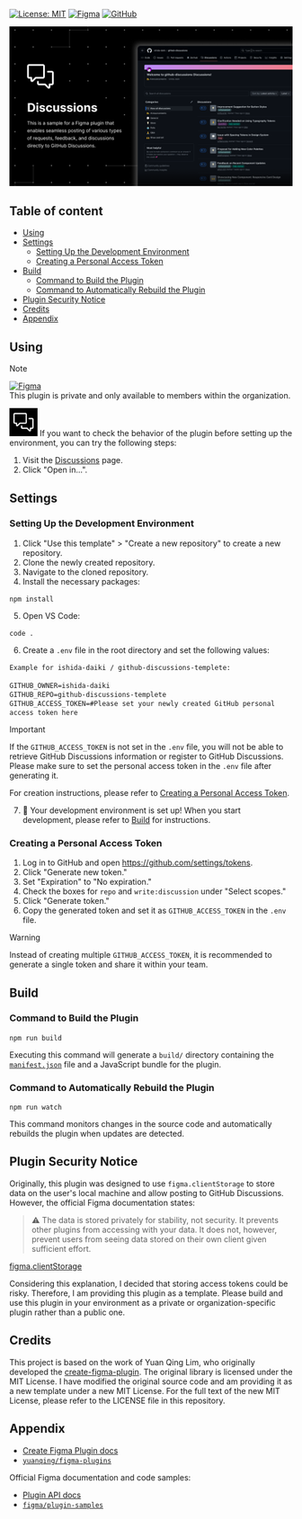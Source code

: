[![License: MIT](https://img.shields.io/badge/License-MIT-brightgreen.svg)](https://opensource.org/licenses/MIT)
[![Figma](https://img.shields.io/badge/Figma--Plugin-Private-8A2BE2?logo=figma&logoColor=white)](https://www.figma.com/developers)
[![GitHub](https://img.shields.io/badge/GitHub-github--discussions--templete-lightgray?logo=github)](https://github.com/ishida-daiki/github-discussions-templete)



![Feedback to Turtle](https://github.com/ishida-daiki/github-discussions-templete/blob/main/_resources/Thumbnail.png)

## Table of content

- [Using](#using)
- [Settings](#settings)
  - [Setting Up the Development Environment](#Setting-Up-the-Development-Environment)
  - [Creating a Personal Access Token](#Creating-a-Personal-Access-Token)
- [Build](#build)
  - [Command to Build the Plugin](#Command-to-Build-the-Plugin)
  - [Command to Automatically Rebuild the Plugin](#Command-to-Automatically-Rebuild-the-Plugin)
- [Plugin Security Notice](#Plugin-Security-Notice)
- [Credits](#credits)
- [Appendix](#Appendix)

## Using
> [!NOTE]
> [![Figma](https://img.shields.io/badge/Figma-private--organization--plugins-0d99ff?logo=figma&logoColor=white)](https://help.figma.com/hc/en-us/articles/4404228629655-Create-private-organization-plugins)<br />
> This plugin is private and only available to members within the organization.

<img src="https://github.com/ishida-daiki/github-discussions-templete/blob/main/_resources/Icon.png" width="50px"> 
If you want to check the behavior of the plugin before setting up the environment, you can try the following steps:

1. Visit the [Discussions](https://www.figma.com/community/plugin/1402940367964187567/github-discussions-sample) page.
2. Click "Open in...".

## Settings

### Setting Up the Development Environment

1. Click "Use this template" > "Create a new repository" to create a new repository.
2. Clone the newly created repository.
3. Navigate to the cloned repository.
4. Install the necessary packages:

```cli
npm install
```

5. Open VS Code:

```cli
code .
```

6. Create a `.env` file in the root directory and set the following values:

```.env
Example for ishida-daiki / github-discussions-templete:

GITHUB_OWNER=ishida-daiki
GITHUB_REPO=github-discussions-templete
GITHUB_ACCESS_TOKEN=#Please set your newly created GitHub personal access token here
```

> [!IMPORTANT]
> If the `GITHUB_ACCESS_TOKEN` is not set in the `.env` file, you will not be able to retrieve GitHub Discussions information or register to GitHub Discussions.
> Please make sure to set the personal access token in the `.env` file after generating it.
>
> For creation instructions, please refer to [Creating a Personal Access Token](#creating-a-personal-access-token).

7. 🎉 Your development environment is set up! When you start development, please refer to [Build](#build) for instructions.

### Creating a Personal Access Token

1. Log in to GitHub and open https://github.com/settings/tokens.
2. Click "Generate new token."
3. Set "Expiration" to "No expiration."
4. Check the boxes for `repo` and `write:discussion` under "Select scopes."
5. Click "Generate token."
6. Copy the generated token and set it as `GITHUB_ACCESS_TOKEN` in the `.env` file.
> [!WARNING]
> Instead of creating multiple `GITHUB_ACCESS_TOKEN`, it is recommended to generate a single token and share it within your team.

## Build

### Command to Build the Plugin

```cli
npm run build
```

Executing this command will generate a `build/` directory containing the [`manifest.json`](https://figma.com/plugin-docs/manifest/) file and a JavaScript bundle for the plugin.

### Command to Automatically Rebuild the Plugin

```cli
npm run watch
```

This command monitors changes in the source code and automatically rebuilds the plugin when updates are detected.

## Plugin Security Notice

Originally, this plugin was designed to use `figma.clientStorage` to store data on the user's local machine and allow posting to GitHub Discussions. However, the official Figma documentation states:

> ⚠ The data is stored privately for stability, not security. It prevents other plugins from accessing with your data. It does not, however, prevent users from seeing data stored on their own client given sufficient effort.

[figma.clientStorage](https://www.figma.com/plugin-docs/api/figma-clientStorage/#:~:text=%E2%9A%A0%20The%20data%20is%20stored%20privately%20for%20stability%2C%20not%20security.%20It%20prevents%20other%20plugins%20from%20accessing%20with%20your%20data.%20It%20does%20not%2C%20however%2C%20prevent%20users%20from%20seeing%20data%20stored%20on%20their%20own%20client%20given%20sufficient%20effort.)

Considering this explanation, I decided that storing access tokens could be risky. Therefore, I am providing this plugin as a template. Please build and use this plugin in your environment as a private or organization-specific plugin rather than a public one.

## Credits

This project is based on the work of Yuan Qing Lim, who originally developed the [create-figma-plugin](https://github.com/yuanqing/create-figma-plugin). The original library is licensed under the MIT License.
I have modified the original source code and am providing it as a new template under a new MIT License. For the full text of the new MIT License, please refer to the LICENSE file in this repository.

## Appendix

- [Create Figma Plugin docs](https://yuanqing.github.io/create-figma-plugin/)
- [`yuanqing/figma-plugins`](https://github.com/yuanqing/figma-plugins#readme)

Official Figma documentation and code samples:

- [Plugin API docs](https://figma.com/plugin-docs/)
- [`figma/plugin-samples`](https://github.com/figma/plugin-samples#readme)

